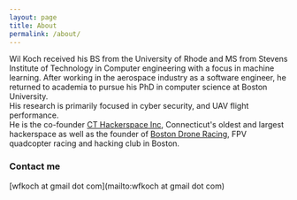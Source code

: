 ```yaml
---
layout: page
title: About
permalink: /about/
---
```


Wil Koch received his BS from the University of Rhode and MS from Stevens 
Institute of Technology in Computer engineering with a focus in machine 
learning.  After working in the aerospace industry as a software engineer, he 
returned to academia to pursue his PhD in computer science at Boston University.  
His research is primarily focused in cyber security, and UAV flight performance.  
He is the co-founder [CT Hackerspace Inc](http://www.cthackerspace.com/), 
Connecticut's oldest and largest hackerspace as well as the founder of [Boston 
Drone Racing](http://www.bostondrone.racing/), FPV quadcopter racing and hacking 
club in Boston.


### Contact me

[wfkoch at gmail dot com](mailto:wfkoch at gmail dot com)